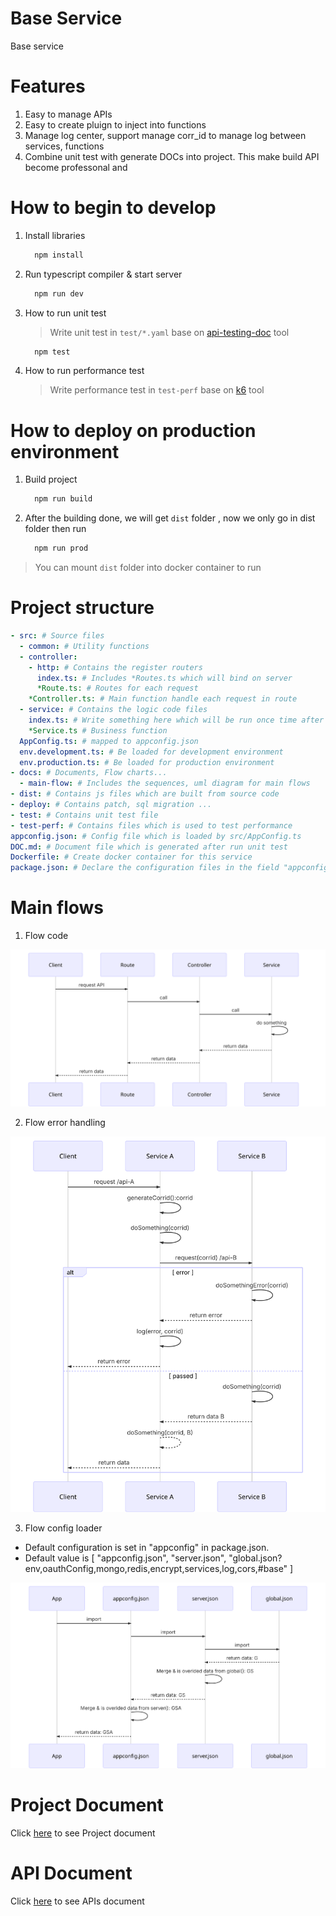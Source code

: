 # Base Service
Base service

# Features
1. Easy to manage APIs
2. Easy to create pluign to inject into functions
3. Manage log center, support manage corr_id to manage log between services, functions
4. Combine unit test with generate DOCs into project. This make build API become professonal and 

# How to begin to develop

1. Install libraries

    ```sh
      npm install
    ```

2. Run typescript compiler & start server

    ```sh
      npm run dev
    ```

3. How to run unit test
    > Write unit test in ```test/*.yaml``` base on [api-testing-doc](https://github.com/doanthuanthanh88/api-testing-doc) tool

    ```sh
      npm test
    ```

4. How to run performance test
    > Write performance test in ```test-perf``` base on [k6](https://k6.io/) tool

# How to deploy on production environment

1. Build project

    ```sh
      npm run build
    ```

2. After the building done, we will get ```dist``` folder , now we only go in dist folder then run

    ```sh
      npm run prod
    ```

> You can mount ```dist``` folder into docker container to run

# Project structure
```yaml
- src: # Source files
  - common: # Utility functions
  - controller:
    - http: # Contains the register routers
      index.ts: # Includes *Routes.ts which will bind on server
      *Route.ts: # Routes for each request
    *Controller.ts: # Main function handle each request in route
  - service: # Contains the logic code files
    index.ts: # Write something here which will be run once time after each start server
    *Service.ts # Business function
  AppConfig.ts: # mapped to appconfig.json
  env.development.ts: # Be loaded for development environment
  env.production.ts: # Be loaded for production environment
- docs: # Documents, Flow charts...
  - main-flow: # Includes the sequences, uml diagram for main flows
- dist: # Contains js files which are built from source code
- deploy: # Contains patch, sql migration ...
- test: # Contains unit test file
- test-perf: # Contains files which is used to test performance
appconfig.json: # Config file which is loaded by src/AppConfig.ts
DOC.md: # Document file which is generated after run unit test
Dockerfile: # Create docker container for this service
package.json: # Declare the configuration files in the field "appconfig"
```

# Main flows

1. Flow code
    
  ![flow code](docs/main-flow/code.svg)

2. Flow error handling
    
  ![flow error handling](docs/main-flow/error.svg)

3. Flow config loader

  - Default configuration is set in "appconfig" in package.json.
  - Default value is [
    "appconfig.json",
    "server.json",
    "global.json?env,oauthConfig,mongo,redis,encrypt,services,log,cors,#base"
  ]

  ![flow config loader](docs/main-flow/configuration.svg)

# Project Document

Click [here](./docs/Guide.md) to see Project document

# API Document
Click [here](./DOC.md) to see APIs document